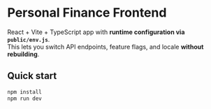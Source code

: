 # Personal Finance Frontend

React + Vite + TypeScript app with **runtime configuration via `public/env.js`**.  
This lets you switch API endpoints, feature flags, and locale **without rebuilding**.

## Quick start
```bash
npm install
npm run dev